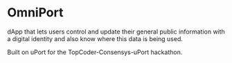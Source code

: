 # OmniPort
dApp that lets users control and update their general public information with a digital identity and also know where this data is being used.

Built on uPort for the TopCoder-Consensys-uPort hackathon.
